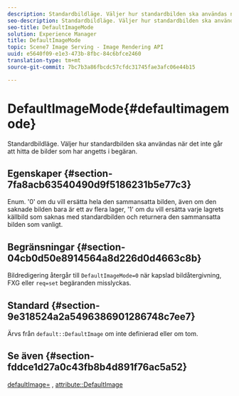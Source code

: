 ```yaml
---
description: Standardbildläge. Väljer hur standardbilden ska användas när det inte går att hitta de bilder som har angetts i begäran.
seo-description: Standardbildläge. Väljer hur standardbilden ska användas när det inte går att hitta de bilder som har angetts i begäran.
seo-title: DefaultImageMode
solution: Experience Manager
title: DefaultImageMode
topic: Scene7 Image Serving - Image Rendering API
uuid: e5640f09-e1e3-473b-8fbc-84c6bfce2460
translation-type: tm+mt
source-git-commit: 7bc7b3a86fbcdc57cfdc31745fae3afc06e44b15

---
```



# DefaultImageMode{#defaultimagemode}

Standardbildläge. Väljer hur standardbilden ska användas när det inte går att hitta de bilder som har angetts i begäran.

## Egenskaper {#section-7fa8acb63540490d9f5186231b5e77c3}

Enum. &#39;0&#39; om du vill ersätta hela den sammansatta bilden, även om den saknade bilden bara är ett av flera lager, &#39;1&#39; om du vill ersätta varje lagrets källbild som saknas med standardbilden och returnera den sammansatta bilden som vanligt.

## Begränsningar {#section-04cb0d50e8914564a8d226d0d4663c8b}

Bildredigering återgår till `DefaultImageMode=0` när kapslad bildåtergivning, FXG eller `req=set` begäranden misslyckas.

## Standard {#section-9e318524a2a5496386901286748c7ee7}

Ärvs från `default::DefaultImage` om inte definierad eller om tom.

## Se även {#section-fddce1d27a0c43fb8b4d891f76ac5a52}

[defaultImage=](../../../../../is-api/image-catalog/image-serving-api-ref/c-image-catalog-reference/c-attributes-reference/r-is-cat-defaultimage.md#reference-8e9900e129f54ed68462a3c2fc3bc433) , [attribute::DefaultImage](../../../../../is-api/http-ref/image-serving-api-ref/c-http-protocol-reference/c-command-reference/r-is-http-defaultimage.md#reference-209aa6ce830f490483412eb26af67fd2)
